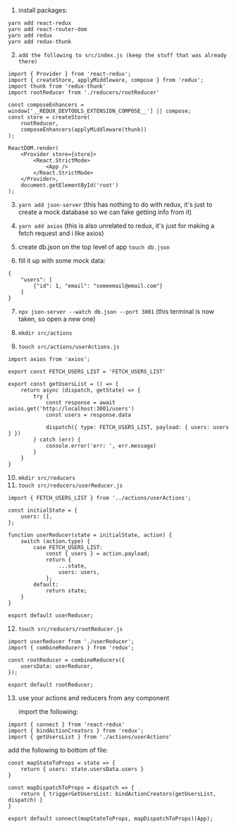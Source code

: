 1. install packages:

```
yarn add react-redux
yarn add react-router-dom
yarn add redux
yarn add redux-thunk
```

2. `add the following to src/index.js (keep the stuff that was already there)`

```
import { Provider } from 'react-redux';
import { createStore, applyMiddleware, compose } from 'redux';
import thunk from 'redux-thunk'
import rootReducer from './reducers/rootReducer'

const composeEnhancers = window['__REDUX_DEVTOOLS_EXTENSION_COMPOSE__'] || compose;
const store = createStore(
	rootReducer,
	composeEnhancers(applyMiddleware(thunk))
);

ReactDOM.render(
	<Provider store={store}>
		<React.StrictMode>
			<App />
		</React.StrictMode>
	</Provider>,
	document.getElementById('root')
);
```

3. `yarn add json-server` (this has nothing to do with redux, it's just to create a mock database so we can fake getting info from it)

4. `yarn add axios` (this is also unrelated to redux, it's just for making a fetch request and i like axios)

5. create db.json on the top level of app `touch db.json`

6. fill it up with some mock data:

```
{
	"users": [
		{"id": 1, "email": "someemail@email.com"}
	]
}
```

7. `npx json-server --watch db.json --port 3001` (this terminal is now taken, so open a new one)

8. `mkdir src/actions`

9. `touch src/actions/userActions.js`

```
import axios from 'axios';

export const FETCH_USERS_LIST = 'FETCH_USERS_LIST'

export const getUsersList = () => {
	return async (dispatch, getState) => {
		try {
			const response = await axios.get('http://localhost:3001/users')
			const users = response.data

			dispatch({ type: FETCH_USERS_LIST, payload: { users: users } })
		} catch (err) {
			console.error('err: ', err.message)
		}
	}
}
```

10. `mkdir src/reducers`
11. `touch src/reducers/userReducer.js`

```
import { FETCH_USERS_LIST } from '../actions/userActions';

const initialState = {
	users: [],
};

function userReducer(state = initialState, action) {
	switch (action.type) {
		case FETCH_USERS_LIST:
			const { users } = action.payload;
			return {
				...state,
				users: users,
			};
		default:
			return state;
	}
}

export default userReducer;
```

12. `touch src/reducers/rootReducer.js`

```
import userReducer from './userReducer';
import { combineReducers } from 'redux';

const rootReducer = combineReducers({
	usersData: userReducer,
});

export default rootReducer;
```

13. use your actions and reducers from any component

    import the following:

```
import { connect } from 'react-redux'
import { bindActionCreators } from 'redux';
import { getUsersList } from './actions/userActions'
```

add the following to bottom of file:

```
const mapStateToProps = state => {
	return { users: state.usersData.users }
}

const mapDispatchToProps = dispatch => {
	return { triggerGetUsersList: bindActionCreators(getUsersList, dispatch) }
}

export default connect(mapStateToProps, mapDispatchToProps)(App);
```

